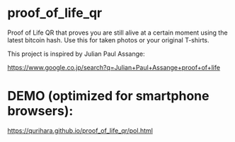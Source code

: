 # proof_of_life_qr
Proof of Life QR that proves you are still alive at a certain moment using the latest bitcoin hash.
Use this for taken photos or your original T-shirts.

This project is inspired by Julian Paul Assange:

https://www.google.co.jp/search?q=Julian+Paul+Assange+proof+of+life

# DEMO (optimized for smartphone browsers):

https://qurihara.github.io/proof_of_life_qr/pol.html
